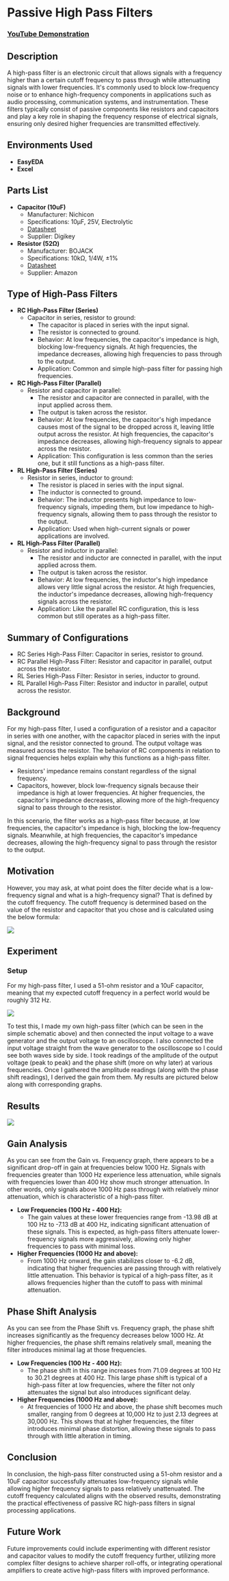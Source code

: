 <h1>Passive High Pass Filters</h1>

### [YouTube Demonstration](https://youtu.be/4LzXq5egAh8)

<h2>Description</h2>
<p>A high-pass filter is an electronic circuit that allows signals with a frequency higher than a certain cutoff frequency to pass through while attenuating signals with lower frequencies. It's commonly used to block low-frequency noise or to enhance high-frequency components in applications such as audio processing, communication systems, and instrumentation. These filters typically consist of passive components like resistors and capacitors and play a key role in shaping the frequency response of electrical signals, ensuring only desired higher frequencies are transmitted effectively.</p>

<h2>Environments Used</h2>
<ul>
  <li><b>EasyEDA</b></li>
  <li><b>Excel</b></li>
</ul>

<h2>Parts List</h2>
<ul>
  <li><strong>Capacitor (10uF)</strong>
    <ul>
      <li>Manufacturer: Nichicon</li>
      <li>Specifications: 10µF, 25V, Electrolytic</li>
      <li><a href="https://www.digikey.com/en/products/detail/nichicon/UCS2G100MPD1TD/3768673">Datasheet</a></li>
      <li>Supplier: Digikey</li>
    </ul>
  </li>
  <li><strong>Resistor (52Ω)</strong>
    <ul>
      <li>Manufacturer: BOJACK</li>
      <li>Specifications: 10kΩ, 1/4W, ±1%</li>
      <li><a href="https://www.amazon.com/BOJACK-Values-Resistor-Resistors-Assortment/dp/B08FD1XVL6/ref" target="_blank">Datasheet</a></li>
      <li>Supplier: Amazon</li>
    </ul>
  </li>
</ul>

<h2>Type of High-Pass Filters</h2>
<ul>
  <li><strong>RC High-Pass Filter (Series)</strong>
    <ul>
      <li>Capacitor in series, resistor to ground:
        <ul>
          <li>The capacitor is placed in series with the input signal.</li>
          <li>The resistor is connected to ground.</li>
          <li>Behavior: At low frequencies, the capacitor's impedance is high, blocking low-frequency signals. At high frequencies, the impedance decreases, allowing high frequencies to pass through to the output.</li>
          <li>Application: Common and simple high-pass filter for passing high frequencies.</li>
        </ul>
      </li>
    </ul>
  </li>
  <li><strong>RC High-Pass Filter (Parallel)</strong>
    <ul>
      <li>Resistor and capacitor in parallel:
        <ul>
          <li>The resistor and capacitor are connected in parallel, with the input applied across them.</li>
          <li>The output is taken across the resistor.</li>
          <li>Behavior: At low frequencies, the capacitor's high impedance causes most of the signal to be dropped across it, leaving little output across the resistor. At high frequencies, the capacitor's impedance decreases, allowing high-frequency signals to appear across the resistor.</li>
          <li>Application: This configuration is less common than the series one, but it still functions as a high-pass filter.</li>
        </ul>
      </li>
    </ul>
  </li>
  <li><strong>RL High-Pass Filter (Series)</strong>
    <ul>
      <li>Resistor in series, inductor to ground:
        <ul>
          <li>The resistor is placed in series with the input signal.</li>
          <li>The inductor is connected to ground.</li>
          <li>Behavior: The inductor presents high impedance to low-frequency signals, impeding them, but low impedance to high-frequency signals, allowing them to pass through the resistor to the output.</li>
          <li>Application: Used when high-current signals or power applications are involved.</li>
        </ul>
      </li>
    </ul>
  </li>
  <li><strong>RL High-Pass Filter (Parallel)</strong>
    <ul>
      <li>Resistor and inductor in parallel:
        <ul>
          <li>The resistor and inductor are connected in parallel, with the input applied across them.</li>
          <li>The output is taken across the resistor.</li>
          <li>Behavior: At low frequencies, the inductor's high impedance allows very little signal across the resistor. At high frequencies, the inductor's impedance decreases, allowing high-frequency signals across the resistor.</li>
          <li>Application: Like the parallel RC configuration, this is less common but still operates as a high-pass filter.</li>
        </ul>
      </li>
    </ul>
  </li>
</ul>

<h2>Summary of Configurations</h2>
<ul>
  <li>RC Series High-Pass Filter: Capacitor in series, resistor to ground.</li>
  <li>RC Parallel High-Pass Filter: Resistor and capacitor in parallel, output across the resistor.</li>
  <li>RL Series High-Pass Filter: Resistor in series, inductor to ground.</li>
  <li>RL Parallel High-Pass Filter: Resistor and inductor in parallel, output across the resistor.</li>
</ul>

<h2>Background</h2>
<p>For my high-pass filter, I used a configuration of a resistor and a capacitor in series with one another, with the capacitor placed in series with the input signal, and the resistor connected to ground. The output voltage was measured across the resistor. The behavior of RC components in relation to signal frequencies helps explain why this functions as a high-pass filter.</p>
<ul>
  <li>Resistors' impedance remains constant regardless of the signal frequency.</li>
  <li>Capacitors, however, block low-frequency signals because their impedance is high at lower frequencies. At higher frequencies, the capacitor's impedance decreases, allowing more of the high-frequency signal to pass through to the resistor.</li>
</ul>
<p>In this scenario, the filter works as a high-pass filter because, at low frequencies, the capacitor's impedance is high, blocking the low-frequency signals. Meanwhile, at high frequencies, the capacitor's impedance decreases, allowing the high-frequency signal to pass through the resistor to the output.</p>

<h2>Motivation</h2>
<p>However, you may ask, at what point does the filter decide what is a low-frequency signal and what is a high-frequency signal? That is defined by the cutoff frequency. The cutoff frequency is determined based on the value of the resistor and capacitor that you chose and is calculated using the below formula:</p>
<img src="https://github.com/user-attachments/assets/51e86869-7400-42ba-883b-bc56991d7783"/>

<h2>Experiment</h2>
<h3>Setup</h3>
<p>For my high-pass filter, I used a 51-ohm resistor and a 10uF capacitor, meaning that my expected cutoff frequency in a perfect world would be roughly 312 Hz.</p>
<img src="https://github.com/user-attachments/assets/ace0c71d-6384-45f4-b488-4a6cae604b9a"/>
<p>To test this, I made my own high-pass filter (which can be seen in the simple schematic above) and then connected the input voltage to a wave generator and the output voltage to an oscilloscope. I also connected the input voltage straight from the wave generator to the oscilloscope so I could see both waves side by side. I took readings of the amplitude of the output voltage (peak to peak) and the phase shift (more on why later) at various frequencies. Once I gathered the amplitude readings (along with the phase shift readings), I derived the gain from them. My results are pictured below along with corresponding graphs.</p>

<h2>Results</h2>
<img src="https://github.com/user-attachments/assets/b6dc55e1-8b91-493a-9bf5-06d34fb62fcc"/>

<h2>Gain Analysis</h2>
<p>As you can see from the Gain vs. Frequency graph, there appears to be a significant drop-off in gain at frequencies below 1000 Hz. Signals with frequencies greater than 1000 Hz experience less attenuation, while signals with frequencies lower than 400 Hz show much stronger attenuation. In other words, only signals above 1000 Hz pass through with relatively minor attenuation, which is characteristic of a high-pass filter.</p>
<ul>
  <li><strong>Low Frequencies (100 Hz - 400 Hz):</strong>
    <ul>
      <li>The gain values at these lower frequencies range from -13.98 dB at 100 Hz to -7.13 dB at 400 Hz, indicating significant attenuation of these signals. This is expected, as high-pass filters attenuate lower-frequency signals more aggressively, allowing only higher frequencies to pass with minimal loss.</li>
    </ul>
  </li>
  <li><strong>Higher Frequencies (1000 Hz and above):</strong>
    <ul>
      <li>From 1000 Hz onward, the gain stabilizes closer to -6.2 dB, indicating that higher frequencies are passing through with relatively little attenuation. This behavior is typical of a high-pass filter, as it allows frequencies higher than the cutoff to pass with minimal attenuation.</li>
    </ul>
  </li>
</ul>

<h2>Phase Shift Analysis</h2>
<p>As you can see from the Phase Shift vs. Frequency graph, the phase shift increases significantly as the frequency decreases below 1000 Hz. At higher frequencies, the phase shift remains relatively small, meaning the filter introduces minimal lag at those frequencies.</p>
<ul>
  <li><strong>Low Frequencies (100 Hz - 400 Hz):</strong>
    <ul>
      <li>The phase shift in this range increases from 71.09 degrees at 100 Hz to 30.21 degrees at 400 Hz. This large phase shift is typical of a high-pass filter at low frequencies, where the filter not only attenuates the signal but also introduces significant delay.</li>
    </ul>
  </li>
  <li><strong>Higher Frequencies (1000 Hz and above):</strong>
    <ul>
      <li>At frequencies of 1000 Hz and above, the phase shift becomes much smaller, ranging from 0 degrees at 10,000 Hz to just 2.13 degrees at 30,000 Hz. This shows that at higher frequencies, the filter introduces minimal phase distortion, allowing these signals to pass through with little alteration in timing.</li>
    </ul>
  </li>
</ul>

<h2>Conclusion</h2>
<p>In conclusion, the high-pass filter constructed using a 51-ohm resistor and a 10uF capacitor successfully attenuates low-frequency signals while allowing higher frequency signals to pass relatively unattenuated. The cutoff frequency calculated aligns with the observed results, demonstrating the practical effectiveness of passive RC high-pass filters in signal processing applications.</p>

<h2>Future Work</h2>
<p>Future improvements could include experimenting with different resistor and capacitor values to modify the cutoff frequency further, utilizing more complex filter designs to achieve sharper roll-offs, or integrating operational amplifiers to create active high-pass filters with improved performance.</p>
